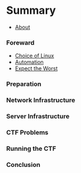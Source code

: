 # Summary

* [About](README.md)

### Foreward
* [Choice of Linux](/forward/manylinux.md)
* [Automation](/forward/automation.md)
* [Expect the Worst](/forward/problems.md)

### Preparation

### Network Infrastructure

### Server Infrastructure

### CTF Problems

### Running the CTF

### Conclusion
